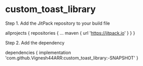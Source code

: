 # custom_toast_library

Step 1. Add the JitPack repository to your build file

allprojects {
		repositories {
			...
			maven { url 'https://jitpack.io' }
		}
	}
  
  
Step 2. Add the dependency

dependencies {
	        implementation 'com.github.Vignesh44ARR:custom_toast_library:-SNAPSHOT'
	}
